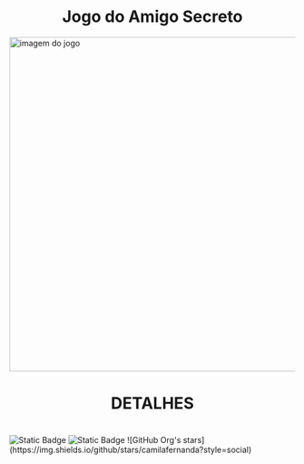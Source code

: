 <h1 align="center"> Jogo do Amigo Secreto </h1>
<img width="953" height="588" alt="imagem do jogo" src="https://github.com/user-attachments/assets/6fa8aa8b-db45-43d4-b7d0-cae800791e01" />
<h1 align="center"> DETALHES </h1>
<h1 align="center">  </h1>
<img alt="Static Badge" src="https://img.shields.io/badge/linguagem-javascript-yellow"> <img alt="Static Badge" src="https://img.shields.io/badge/STATUS-EM%20DESENVOLVIMENTO-purple">
![GitHub Org's stars](https://img.shields.io/github/stars/camilafernanda?style=social)
